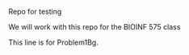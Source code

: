 Repo for testing

We will work with this repo for the BIOINF 575 class

This line is for Problem1Bg.
